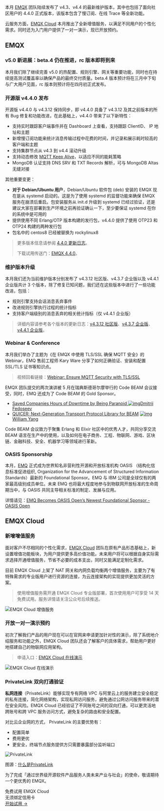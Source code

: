 本月 [EMQX](https://www.emqx.io/zh) 团队陆续发布了 v4.3、v4.4 的最新维护版本，其中也包括了面向社区用户的 4.4.0 正式版本，该版本包含了慢订阅、在线 Trace 等全新功能。

云服务方面，[EMQX Cloud](https://www.emqx.com/zh/cloud) 本月推出了全新增值服务，以满足不同用户的个性化需求。同时还为入门用户提供了一对一演示，现已开放预约。

## EMQX

### v5.0 新进展：beta.4 仍在推进，rc 版本即将到来

本月我们除了继续完善 v5.0 的热配置、规则引擎、网关等重要功能，同时也在持续提高测试覆盖率以确保产品的最终交付质量。beta.4 版本预计将在三月中下旬与广大用户见面，rc 版本则预计将在四月初正式发布。

### 开源版 v4.4.0 发布

开源版 v4.4.0 与 v4.3.12 保持同步，即 v4.4.0 具备了 v4.3.12 及其之前版本的所有 Bug 修复和功能改进，在此基础上，v4.4.0 带来了以下新特性：

- 支持实时跟踪客户端事件并在 Dashboard 上查看，支持跟踪 ClientID、 IP 地址和主题
- 新增慢订阅功能来统计消息传输过程中花费的时间，并记录和展示耗时较高的客户端和主题
- 支持集群节点从 v4.3 到 v4.4 滚动升级
- 支持动态修改 [MQTT Keep Alive](https://www.emqx.com/zh/blog/mqtt-keep-alive)，以适应不同的能耗策略
- MongoDB 认证支持 DNS SRV 和 TXT Records 解析，可与 MongoDB Altas 无缝对接

其他重要变更：

- **对于 Debian/Ubuntu 用户**，Debian/Ubuntu 软件包 (deb) 安装的 EMQX 现在是从 systemd 启动的。这是为了使用 systemd 的监督功能来确保 EMQX 服务在崩溃后重启。包安装服务从 init.d 升级到 systemd 已经过验证，还是建议大家在部署到生产环境之前再验证确认一下，至少要保证 systemd 在你的系统中是可用的
- 提供使用不同 Erlang/OTP 版本构建的发行包，v4.4.0 提供了使用 OTP23 和 OTP24 构建的两种发行包
- 包名中的 centos8 已经被替换为 rockylinux8

> 更多版本信息请参阅 [4.4.0 更新日志](https://www.emqx.com/zh/changelogs/broker/4.4.0)。
>
> 下载试用传送门：[EMQX 4.4.0](https://www.emqx.io/zh/downloads-and-install?version=4.4.0&os=Docker&oslabel=Docker)。

### 维护版本升级

本月我们还为当前维护版本分别发布了 v4.3.12 社区版、v4.3.7 企业版以及 v4.4.1 企业版共计 3 个版本，除了修复已知问题，我们还在这些版本中进行了一些功能改进，包括：

- 规则引擎支持会话消息丢弃事件
- 改进规则引擎执行过程的统计指标
- 支持客户端级别的消息丢弃的相关统计指标（仅 v4.4.1 企业版）

> 详细内容请参考各个版本的更新日志：[v4.3.12 社区版](https://www.emqx.com/en/changelogs/broker/4.3.12)、[v4.3.7 企业版](https://www.emqx.com/en/changelogs/enterprise/4.3.7)、[v4.4.1 企业版](https://www.emqx.com/en/changelogs/enterprise/4.4.1)。

### Webinar & Conference

本月我们举办了主题为《在 EMQX 中使用 TLS/SSL 确保 MQTT 安全》的 Webinar，EMQ 售前工程师 Kary Ware 分享了如何正确验证、安装和配置 SSL/TLS 证书等知识点。

> 视频回看链接：[Webinar: Ensure MQTT Security with TLS/SSL](https://www.youtube.com/watch?v=HRqJLi7-9KU) 

EMQX 团队提交的两次演讲被 5 月在瑞典斯德哥尔摩举行的 Code BEAM 会议接受，同时，EMQ 还成为了 Code BEAM 的 Gold Sponsor。

- [Saved Companies Hours of Downtime by Being Paranoid ](http://codesync.global/speaker/dmitrii-fedoseev/#934trace-specifications-and-chaos-engineering-advanced-testing-with-snabbkaffe)[![img](https://codesync.global/assets/img/favicon.93e85b1c.png)Dmitrii Fedoseev](http://codesync.global/speaker/dmitrii-fedoseev/#934trace-specifications-and-chaos-engineering-advanced-testing-with-snabbkaffe)
- [QUICER: Next-Generation Transport Protocol Library for BEAM](http://codesync.global/speaker/william-yang/#937quicer-next-generation-transport-protocol-library-for-beam) [![img](https://codesync.global/assets/img/favicon.93e85b1c.png)William Yang](http://codesync.global/speaker/william-yang/#937quicer-next-generation-transport-protocol-library-for-beam)

Code BEAM 会议致力于聚集 Erlang 和 Elixir 社区中的优秀人才，共同分享交流 BEAM 语言在生产中的使用，以及如何在电子商务、工程、物联网、游戏、区块链、金融科技、安全、机器学习等领域进行革新。

### OASIS Sponsorship

本月，[EMQ](https://www.emqx.com/zh) 正式成为世界知名非营利性开源和开放标准机构 OASIS （结构化信息标准促进组织, Organization for the Advancement of Structured Information Standards）最新的 Foundational Sponsor。EMQ 与 IBM 公司是全球仅有的两家最高级别成员单位。未来 EMQ 也将最大程度地参与到物联网开放标准的生命周期当中，与 OASIS 共同主导相关标准的制定、发展与应用。

详情请见：[EMQ Becomes OASIS Open’s Newest Foundational Sponsor - OASIS Open](https://www.oasis-open.org/2022/02/18/emq-becomes-oasis-open-newest-foundational-sponsor/)

## EMQX Cloud

### 新增增值服务

面对客户不尽相同的个性化需求，[EMQX Cloud](https://www.emqx.com/zh/cloud) 团队在原有产品形态基础上，新设置增值功能板块，为用户提供更多高价值功能。未来用户将可以根据自身实际需求选择开通增值服务，节省不必要的成本支出，同时又能满足定制化需求。

目前 EMQX Cloud 上架了 NAT 网关和内网负载均衡两个增值服务，主要为了有特殊需求的专业版用户进行资源的连接，为云连接架构的实现提供更加灵活的方案。

> 使用增值服务需开通 EMQX Cloud 专业版部署，首次使用用户可享受 14 天免费试用。服务详情请关注公众号后续推送。

![EMQX Cloud 增值服务](https://assets.emqx.com/images/f18513a3d828ae15c6e8c82652ed0be3.png)

### 开放一对一演示预约

初次了解我们产品的用户现在可以在官网来申请更加针对性的演示，除了系统地介绍服务和功能之外，EMQX Cloud 团队还会了解客户的具体需求，帮助用户更好地搭建自己的物联网应用架构。

> 申请入口：[EMQX Cloud 在线演示](https://www.emqx.com/zh/contact?product=cloud) 

![EMQX Cloud 在线演示](https://assets.emqx.com/images/447a23a1415ab4dfe5ed658d4cc74128.png)

### PrivateLink 双向打通验证

**私网连接**（PrivateLink）能够实现专有网络 VPC 与阿里云上的服务建立安全稳定的私有连接，简化网络架构，实现私网访问服务，避免通过公网访问服务带来的潜在安全风险。EMQX Cloud 已经验证了不同账号之间的双向打通，可以更灵活地跨账号和跨 VPC 服务访问方式，避免复杂的路由和安全配置。

对比云企业网的方式， PrivateLink 的主要优势有：

- 配置简单
- 费用更优
- 更安全，终端节点服务提供方只需要暴露部分监听端口

![PrivateLink](https://assets.emqx.com/images/db7d346d8197e074fb213f41483c165c.png)

图源：[什么是PrivateLink](https://www.alibabacloud.com/help/zh/doc-detail/161974.htm)
 

为了完成「通过世界级开源软件产品服务人类未来产业与社会」的使命，敬请期待一个更优秀的 EMQX。


<section class="promotion">
    <div>
        免费试用 EMQX Cloud
        <div class="is-size-14 is-text-normal has-text-weight-normal">无须绑定信用卡</div>
    </div>
    <a href="https://accounts-zh.emqx.com/signup?continue=https://cloud.emqx.com/console/deployments/0?oper=new" class="button is-gradient px-5">开始试用 →</a >
</section>
